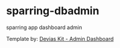 # sparring-dbadmin
sparring app dashboard admin

Template by:  [Devias Kit - Admin Dashboard](https://react-material-dashboard.devias.io/dashboard)